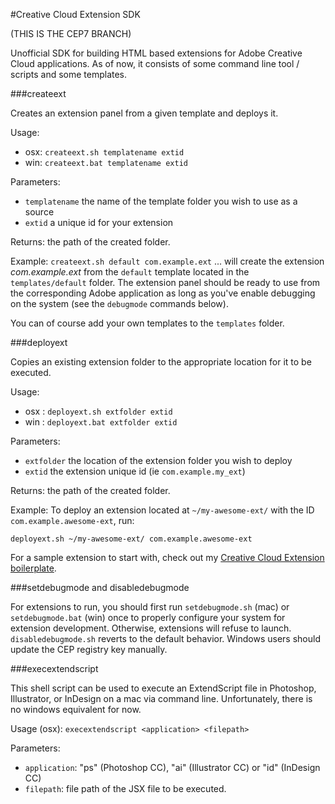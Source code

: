 #Creative Cloud Extension SDK

(THIS IS THE CEP7 BRANCH)

Unofficial SDK for building HTML based extensions for Adobe Creative Cloud applications.
As of now, it consists of some command line tool / scripts and some templates.


 
###createext 

Creates an extension panel from a given template and deploys it.

Usage: 

* osx: `createext.sh templatename extid`
* win: `createext.bat templatename extid`

Parameters:

* `templatename` the name of the template folder you wish to use as a source
* `extid` a unique id for your extension

Returns: the path of the created folder.

Example: `createext.sh default com.example.ext`  ... will create the extension *com.example.ext* from the `default` template located in the `templates/default` folder. The extension panel should be ready to use from the corresponding Adobe application as long as you've enable debugging on the system (see the `debugmode` commands below).

You can of course add your own templates to the `templates` folder.


###deployext

Copies an existing extension folder to the appropriate location for it to be executed.

Usage:

* osx : `deployext.sh extfolder extid`
* win : `deployext.bat extfolder extid`

Parameters:

* `extfolder` the location of the extension folder you wish to deploy
* `extid` the extension unique id (ie `com.example.my_ext`)

Returns: the path of the created folder.


Example: To deploy an extension located at `~/my-awesome-ext/` with the ID `com.example.awesome-ext`, run:

`deployext.sh ~/my-awesome-ext/ com.example.awesome-ext`

For a sample extension to start with, check out my [Creative Cloud Extension boilerplate](https://github.com/davidderaedt/ccext-boilerplate).


###setdebugmode and disabledebugmode

For extensions to run, you should first run `setdebugmode.sh` (mac) or `setdebugmode.bat` (win) once to properly configure your system for extension development. Otherwise, extensions will refuse to launch.
`disabledebugmode.sh` reverts to the default behavior. Windows users should update the CEP registry key manually.

###execextendscript

This shell script can be used to execute an ExtendScript file in Photoshop, Illustrator, or InDesign on a mac via command line. Unfortunately, there is no windows equivalent for now.

Usage (osx): `execextendscript <application> <filepath>`

Parameters:

* `application`: "ps" (Photoshop CC), "ai" (Illustrator CC) or "id" (InDesign CC)
* `filepath`: file path of the JSX file to be executed.

